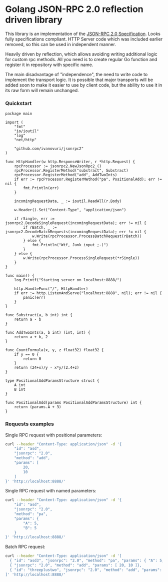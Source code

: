 # Golang JSON-RPC 2.0 reflection driven library

This library is an implementation of the [JSON-RPC 2.0 Specification](http://www.jsonrpc.org/specification). Looks fully specifications compliant. HTTP Server code which was included earlier removed, so this can be used in independent manner.

Heavily driven by reflection, which allows avoiding writing additional logic for custom rpc methods. All you need is to create regular Go function and register it in repository with specific name.

The main disadvantage of "independence", the need to write code to implement the transport logic.
It is possible that major transports will be added soon to make it easier to use by client code, but the ability to use it in its raw form will remain unchanged.

### Quickstart

```golang
package main

import (
	"fmt"
	"io/ioutil"
	"log"
	"net/http"

	"github.com/ivanovuri/jsonrpc2"
)

func HttpHandler(w http.ResponseWriter, r *http.Request) {
	rpcProcessor := jsonrpc2.NewJsonRpc2_()
	rpcProcessor.RegisterMethod("substract", Substract)
	rpcProcessor.RegisterMethod("add", AddTwoInts)
	if err := rpcProcessor.RegisterMethod("pa", PositionalAdd); err != nil {
		fmt.Println(err)
	}

	incomingRequestData, _ := ioutil.ReadAll(r.Body)

	w.Header().Set("Content-Type", "application/json")

	if rSingle, err := jsonrpc2.DecodeSingleRequest(incomingRequestData); err != nil {
		if rBatch, _ := jsonrpc2.DecodeBatchRequests(incomingRequestData); err != nil {
			w.Write(rpcProcessor.ProcessBatchRequest(rBatch))
		} else {
			fmt.Println("Wtf, Junk input ;-)")
		}
	} else {
		w.Write(rpcProcessor.ProcessSingleRequest(*rSingle))
	}
}

func main() {
	log.Printf("Starting server on localhost:8888/")

	http.HandleFunc("/", HttpHandler)
	if err := http.ListenAndServe("localhost:8888", nil); err != nil {
		panic(err)
	}
}

func Substract(a, b int) int {
	return a - b
}

func AddTwoInts(a, b int) (int, int) {
	return a + b, 2
}

func CountFormula(x, y, z float32) float32 {
	if y == 0 {
		return 0
	}
	return (24+x)/y - x*y/(2.4+z)
}

type PositionalAddParamsStructure struct {
	A int
	B int
}

func PositionalAdd(params PositionalAddParamsStructure) int {
	return (params.A + 3)
}
```
### Requests examples
Single RPC request with positional parameters:
```bash
curl --header "Content-Type: application/json" -d '{
    "id": "asd",
    "jsonrpc": "2.0",
    "method": "add",
    "params": [
        20,
        10
    ]
}' 'http://localhost:8888/'
```
Single RPC request with named parameters:
```bash
curl --header "Content-Type: application/json" -d '{
    "id": "asd",
    "jsonrpc": "2.0",
    "method": "pa",
    "params": {
        "A": 5,
        "B": 5
    }
}' 'http://localhost:8888/'
```
Batch RPC request:
```bash
curl --header "Content-Type: application/json" -d '[
  { "id": "asd3", "jsonrpc": "2.0", "method": "pa", "params": { "A": 5, "B": 5 }},
  { "jsonrpc": "2.0", "method": "add", "params": [ 20, 10 ]},
  { "id": "threeplustwo", "jsonrpc": "2.0", "method": "add", "params": [ 3, 2 ]}
]' 'http://localhost:8888/'
```